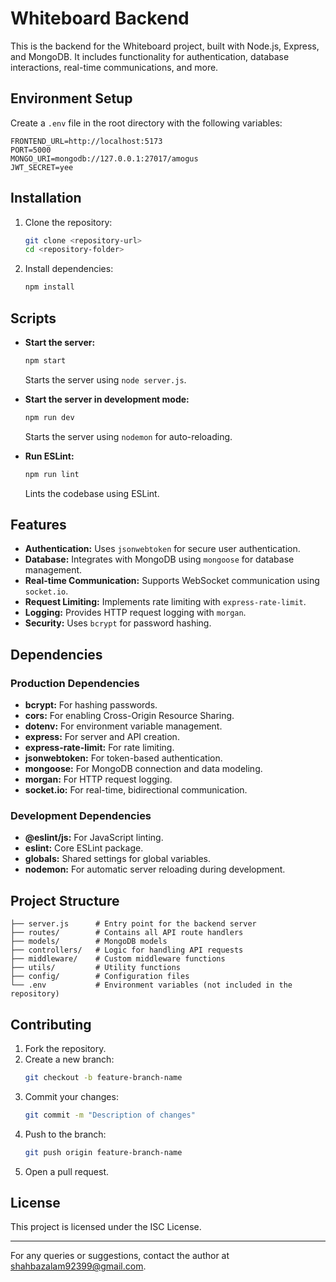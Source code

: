 # Whiteboard Backend

This is the backend for the Whiteboard project, built with Node.js, Express, and MongoDB. It includes functionality for authentication, database interactions, real-time communications, and more.

## Environment Setup

Create a `.env` file in the root directory with the following variables:

```env
FRONTEND_URL=http://localhost:5173
PORT=5000
MONGO_URI=mongodb://127.0.0.1:27017/amogus
JWT_SECRET=yee
```

## Installation

1. Clone the repository:
   ```bash
   git clone <repository-url>
   cd <repository-folder>
   ```

2. Install dependencies:
   ```bash
   npm install
   ```

## Scripts

- **Start the server:**
  ```bash
  npm start
  ```
  Starts the server using `node server.js`.

- **Start the server in development mode:**
  ```bash
  npm run dev
  ```
  Starts the server using `nodemon` for auto-reloading.

- **Run ESLint:**
  ```bash
  npm run lint
  ```
  Lints the codebase using ESLint.

## Features

- **Authentication:** Uses `jsonwebtoken` for secure user authentication.
- **Database:** Integrates with MongoDB using `mongoose` for database management.
- **Real-time Communication:** Supports WebSocket communication using `socket.io`.
- **Request Limiting:** Implements rate limiting with `express-rate-limit`.
- **Logging:** Provides HTTP request logging with `morgan`.
- **Security:** Uses `bcrypt` for password hashing.

## Dependencies

### Production Dependencies

- **bcrypt:** For hashing passwords.
- **cors:** For enabling Cross-Origin Resource Sharing.
- **dotenv:** For environment variable management.
- **express:** For server and API creation.
- **express-rate-limit:** For rate limiting.
- **jsonwebtoken:** For token-based authentication.
- **mongoose:** For MongoDB connection and data modeling.
- **morgan:** For HTTP request logging.
- **socket.io:** For real-time, bidirectional communication.

### Development Dependencies

- **@eslint/js:** For JavaScript linting.
- **eslint:** Core ESLint package.
- **globals:** Shared settings for global variables.
- **nodemon:** For automatic server reloading during development.

## Project Structure

```
├── server.js      # Entry point for the backend server
├── routes/        # Contains all API route handlers
├── models/        # MongoDB models
├── controllers/   # Logic for handling API requests
├── middleware/    # Custom middleware functions
├── utils/         # Utility functions
├── config/        # Configuration files
└── .env           # Environment variables (not included in the repository)
```

## Contributing

1. Fork the repository.
2. Create a new branch:
   ```bash
   git checkout -b feature-branch-name
   ```
3. Commit your changes:
   ```bash
   git commit -m "Description of changes"
   ```
4. Push to the branch:
   ```bash
   git push origin feature-branch-name
   ```
5. Open a pull request.

## License

This project is licensed under the ISC License.

---

For any queries or suggestions, contact the author at shahbazalam92399@gmail.com.


